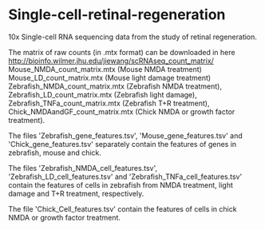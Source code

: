# Single-cell-retinal-regeneration
10x Single-cell RNA sequencing data from the study of retinal regeneration.

The matrix of raw counts (in .mtx format) can be downloaded in here http://bioinfo.wilmer.jhu.edu/jiewang/scRNAseq_count_matrix/
Mouse_NMDA_count_matrix.mtx (Mouse NMDA treatment)
Mouse_LD_count_matrix.mtx (Mouse light damage treatment)
Zebrafish_NMDA_count_matrix.mtx (Zebrafish NMDA treatment),
Zebrafish_LD_count_matrix.mtx (Zebrafish light damage),
Zebrafish_TNFa_count_matrix.mtx (Zebrafish T+R treatment),
Chick_NMDAandGF_count_matrix.mtx (Chick NMDA or growth factor treatment).

The files 'Zebrafish_gene_features.tsv', 'Mouse_gene_features.tsv' and 'Chick_gene_features.tsv' separately contain the features of genes in zebrafish, mouse and chick. 

The files 'Zebrafish_NMDA_cell_features.tsv', 'Zebrafish_LD_cell_features.tsv' and 'Zebrafish_TNFa_cell_features.tsv' contain the features of cells in zebrafish from NMDA treatment, light damage and T+R treatment, respectively. 

The file 'Chick_Cell_features.tsv' contain the features of cells in chick NMDA or growth factor treatment. 
